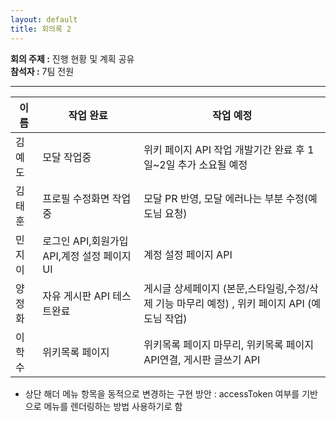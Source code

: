 ```yaml
---
layout: default
title: 회의록 2
---
```



**회의 주제 :** 진행 현황 및 계획 공유   
**참석자 :** 7팀 전원
***

이름 | 작업 완료 | 작업 예정
-- | -- | --
 김예도 | 모달 작업중 |위키 페이지 API 작업 개발기간 완료 후 1일~2일 추가 소요될 예정 | 
 김태훈 | 프로필 수정화면 작업중 | 모달 PR 반영, 모달 에러나는 부분 수정(예도님 요청) 
 민지이 | 로그인 API,회원가입 API,계정 설정 페이지 UI | 계정 설정 페이지 API
 양정화 | 자유 게시판 API 테스트완료  | 게시글 상세페이지 (본문,스타일링,수정/삭제 기능 마무리 예정) , 위키 페이지 API (예도님 작업)
 이학수 | 위키목록 페이지 | 위키목록 페이지 마무리, 위키목록 페이지 API연결, 게시판 글쓰기 API

* 상단 해더 메뉴 항목을 동적으로 변경하는 구현 방안 : accessToken 여부를 기반으로 메뉴를 렌더링하는 방법 사용하기로 함